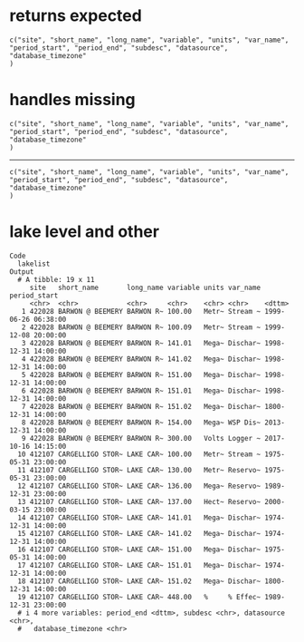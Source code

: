 # returns expected

    c("site", "short_name", "long_name", "variable", "units", "var_name", 
    "period_start", "period_end", "subdesc", "datasource", "database_timezone"
    )

# handles missing

    c("site", "short_name", "long_name", "variable", "units", "var_name", 
    "period_start", "period_end", "subdesc", "datasource", "database_timezone"
    )

---

    c("site", "short_name", "long_name", "variable", "units", "var_name", 
    "period_start", "period_end", "subdesc", "datasource", "database_timezone"
    )

# lake level and other

    Code
      lakelist
    Output
      # A tibble: 19 x 11
         site   short_name       long_name variable units var_name period_start       
         <chr>  <chr>            <chr>     <chr>    <chr> <chr>    <dttm>             
       1 422028 BARWON @ BEEMERY BARWON R~ 100.00   Metr~ Stream ~ 1999-06-26 06:38:00
       2 422028 BARWON @ BEEMERY BARWON R~ 100.09   Metr~ Stream ~ 1999-12-08 20:00:00
       3 422028 BARWON @ BEEMERY BARWON R~ 141.01   Mega~ Dischar~ 1998-12-31 14:00:00
       4 422028 BARWON @ BEEMERY BARWON R~ 141.02   Mega~ Dischar~ 1998-12-31 14:00:00
       5 422028 BARWON @ BEEMERY BARWON R~ 151.00   Mega~ Dischar~ 1998-12-31 14:00:00
       6 422028 BARWON @ BEEMERY BARWON R~ 151.01   Mega~ Dischar~ 1998-12-31 14:00:00
       7 422028 BARWON @ BEEMERY BARWON R~ 151.02   Mega~ Dischar~ 1800-12-31 14:00:00
       8 422028 BARWON @ BEEMERY BARWON R~ 154.00   Mega~ WSP Dis~ 2013-12-31 14:00:00
       9 422028 BARWON @ BEEMERY BARWON R~ 300.00   Volts Logger ~ 2017-10-16 14:15:00
      10 412107 CARGELLIGO STOR~ LAKE CAR~ 100.00   Metr~ Stream ~ 1975-05-31 23:00:00
      11 412107 CARGELLIGO STOR~ LAKE CAR~ 130.00   Metr~ Reservo~ 1975-05-31 23:00:00
      12 412107 CARGELLIGO STOR~ LAKE CAR~ 136.00   Mega~ Reservo~ 1989-12-31 23:00:00
      13 412107 CARGELLIGO STOR~ LAKE CAR~ 137.00   Hect~ Reservo~ 2000-03-15 23:00:00
      14 412107 CARGELLIGO STOR~ LAKE CAR~ 141.01   Mega~ Dischar~ 1974-12-31 14:00:00
      15 412107 CARGELLIGO STOR~ LAKE CAR~ 141.02   Mega~ Dischar~ 1974-12-31 14:00:00
      16 412107 CARGELLIGO STOR~ LAKE CAR~ 151.00   Mega~ Dischar~ 1975-05-31 14:00:00
      17 412107 CARGELLIGO STOR~ LAKE CAR~ 151.01   Mega~ Dischar~ 1974-12-31 14:00:00
      18 412107 CARGELLIGO STOR~ LAKE CAR~ 151.02   Mega~ Dischar~ 1800-12-31 14:00:00
      19 412107 CARGELLIGO STOR~ LAKE CAR~ 448.00   %     % Effec~ 1989-12-31 23:00:00
      # i 4 more variables: period_end <dttm>, subdesc <chr>, datasource <chr>,
      #   database_timezone <chr>

